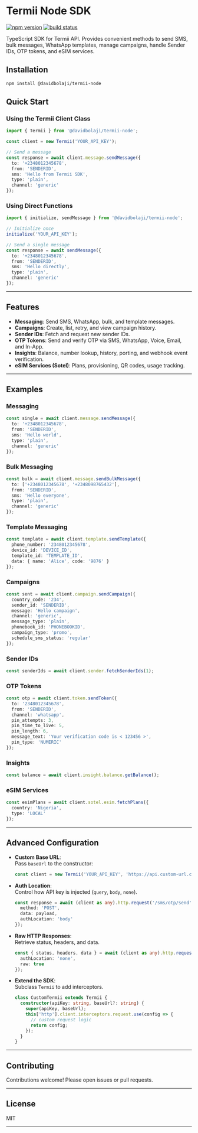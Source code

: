 # Termii Node SDK

[![npm version](https://img.shields.io/npm/v/@davidbolaji/termii-node.svg)](https://www.npmjs.com/package/@davidbolaji/termii-node) [![build status](https://img.shields.io/github/actions/workflow/status/DavidBolaji/termii-node/ci.yml)](https://github.com/DavidBolaji/termii-node/actions)

TypeScript SDK for Termii API. Provides convenient methods to send SMS, bulk messages, WhatsApp templates, manage campaigns, handle Sender IDs, OTP tokens, and eSIM services.

## Installation

```bash
npm install @davidbolaji/termii-node
```

## Quick Start

### Using the Termii Client Class

```ts
import { Termii } from '@davidbolaji/termii-node';

const client = new Termii('YOUR_API_KEY');

// Send a message
const response = await client.message.sendMessage({
  to: '+2348012345678',
  from: 'SENDERID',
  sms: 'Hello from Termii SDK',
  type: 'plain',
  channel: 'generic'
});
```

### Using Direct Functions

```ts
import { initialize, sendMessage } from '@davidbolaji/termii-node';

// Initialize once
initialize('YOUR_API_KEY');

// Send a single message
const response = await sendMessage({
  to: '+2348012345678',
  from: 'SENDERID',
  sms: 'Hello directly',
  type: 'plain',
  channel: 'generic'
});
```

---

## Features

- **Messaging**: Send SMS, WhatsApp, bulk, and template messages.
- **Campaigns**: Create, list, retry, and view campaign history.
- **Sender IDs**: Fetch and request new sender IDs.
- **OTP Tokens**: Send and verify OTP via SMS, WhatsApp, Voice, Email, and In-App.
- **Insights**: Balance, number lookup, history, porting, and webhook event verification.
- **eSIM Services (Sotel)**: Plans, provisioning, QR codes, usage tracking.

---

## Examples

### Messaging

```ts
const single = await client.message.sendMessage({
  to: '+2348012345678',
  from: 'SENDERID',
  sms: 'Hello world',
  type: 'plain',
  channel: 'generic'
});
```

### Bulk Messaging

```ts
const bulk = await client.message.sendBulkMessage({
  to: ['+2348012345678', '+2348098765432'],
  from: 'SENDERID',
  sms: 'Hello everyone',
  type: 'plain',
  channel: 'generic'
});
```

### Template Messaging

```ts
const template = await client.template.sendTemplate({
  phone_number: '2348012345678',
  device_id: 'DEVICE_ID',
  template_id: 'TEMPLATE_ID',
  data: { name: 'Alice', code: '9876' }
});
```

### Campaigns

```ts
const sent = await client.campaign.sendCampaign({
  country_code: '234',
  sender_id: 'SENDERID',
  message: 'Hello campaign',
  channel: 'generic',
  message_type: 'plain',
  phonebook_id: 'PHONEBOOKID',
  campaign_type: 'promo',
  schedule_sms_status: 'regular'
});
```

### Sender IDs

```ts
const senderIds = await client.sender.fetchSenderIds(1);
```

### OTP Tokens

```ts
const otp = await client.token.sendToken({
  to: '2348012345678',
  from: 'SENDERID',
  channel: 'whatsapp',
  pin_attempts: 3,
  pin_time_to_live: 5,
  pin_length: 6,
  message_text: 'Your verification code is < 123456 >',
  pin_type: 'NUMERIC'
});
```

### Insights

```ts
const balance = await client.insight.balance.getBalance();
```

### eSIM Services

```ts
const esimPlans = await client.sotel.esim.fetchPlans({
  country: 'Nigeria',
  type: 'LOCAL'
});
```

---

## Advanced Configuration

- **Custom Base URL**:  
  Pass `baseUrl` to the constructor:  
  ```ts
  const client = new Termii('YOUR_API_KEY', 'https://api.custom-url.com');
  ```

- **Auth Location**:  
  Control how API key is injected (`query`, `body`, `none`).
  ```ts
  const response = await (client as any).http.request('/sms/otp/send', {
    method: 'POST',
    data: payload,
    authLocation: 'body'
  });
  ```

- **Raw HTTP Responses**:  
  Retrieve status, headers, and data.
  ```ts
  const { status, headers, data } = await (client as any).http.request('/sms/history', {
    authLocation: 'none',
    raw: true
  });
  ```

- **Extend the SDK**:  
  Subclass `Termii` to add interceptors.
  ```ts
  class CustomTermii extends Termii {
    constructor(apiKey: string, baseUrl?: string) {
      super(apiKey, baseUrl);
      this['http'].client.interceptors.request.use(config => {
        // custom request logic
        return config;
      });
    }
  }
  ```
---

## Contributing

Contributions welcome! Please open issues or pull requests.

---

## License

MIT

---